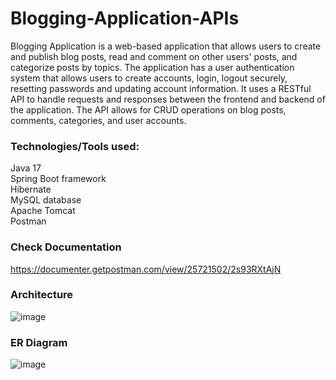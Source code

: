 # Blogging-Application-APIs
Blogging Application is a web-based application that allows users to create and publish blog posts, read and comment on other users' posts, and categorize posts by topics.
The application has a user authentication system that allows users to create accounts, login, logout securely, resetting passwords and updating account information.
It uses a RESTful API to handle requests and responses between the frontend and backend of the application.
The API allows for CRUD operations on blog posts, comments, categories, and user accounts.

### Technologies/Tools used: </br>
Java 17 </br>
Spring Boot framework </br>
Hibernate </br>
MySQL database </br>
Apache Tomcat </br>
Postman


### Check Documentation </br>
https://documenter.getpostman.com/view/25721502/2s93RXtAjN

### Architecture </br>
![image](https://user-images.githubusercontent.com/74978503/233798323-f7100dee-de87-4e0a-87f3-b0d4d55cc653.png)

### ER Diagram </br>
![image](https://user-images.githubusercontent.com/74978503/233798351-638d8f55-47bb-48c9-8476-a9574c00cb56.png)


